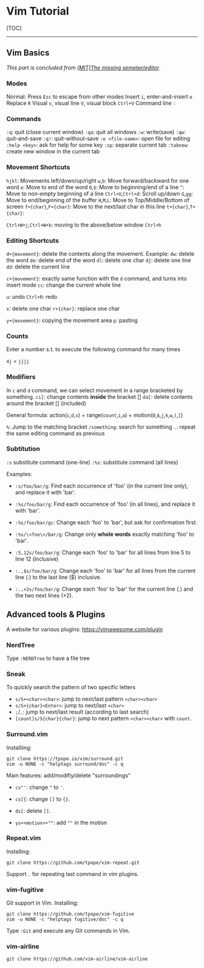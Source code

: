 # Vim Tutorial

[TOC]

------

## Vim Basics

*This part is concluded from [(MIT)The missing semeter/editor](https://missing.csail.mit.edu/2020/editors/)*.

### Modes

Normal: Press `Esc` to escape from other modes
Insert `i`, enter-and-insert `o`
Replace `R`
Visual `v`, visual line `V`, visual block `Ctrl+V`
Command line `:`

### Commands

`:q`: quit (close current window)	`:qa`: quit all windows
`:w`: write(save)
`:qw`: quit-and-save
`:q!`: quit-without-save
`:e <file-name>`: open file for editing
`:help <key>`: ask for help for some key
`:sp`: separate current tab
`:tabnew`: create new window in the current tab

### Movement Shortcuts

`hjkl`: Movements left/down/up/right
`w`,`b`: Move forward/backward for one word
`e`: Move to end of the word
`0`,`$`: Move to beginning/end of a line
`^`: Move to non-empty beginning of a line
`Ctrl+U`,`Ctrl+d`: Scroll up/down
`G`,`gg`: Move to end/beginning of the buffer
`H`,`M`,`L`: Move to Top/Middle/Bottom of screen
`f+{char}`,`F+{char}`: Move to the next/last char in this line
`t+{char}`,`T+{char}`: 

`Ctrl+W+j`,`Ctrl+W+k`: moving to the above/below window
`Ctrl+h`

### Editing Shortcuts

`d+{movement}`: delete the contents along the movement. Example:
`dw`: delete the word
`de`: delete end of the word
`dl`: delete one char
`dj`: delete one line
`dd`: delete the current line

`c+{movement}`: exactly same function with the `d` command, and turns into insert mode
`cc`: change the current whole line

`u`: undo
`Ctrl+R`: redo

`x`: delete one char
`r+{char}`: replace one char

`y+{movement}`: copying the movement area
`p`: pasting

### Counts

Enter a number s.t. to execute the following command for many times

`4j` = `jjjj`

### Modifiers

In `c` and `d` command, we can select movement in a range bracketed by something.
`ci[`: change contents **inside** the bracket []
`da[`: delete contents around the bracket [] (included)

General formula: action(`c`,`d`,`v`) + range(`count`,`i`,`a`) + motion(`0`,`$`,`j`,`k`,`w`,`(`,`[`)

`%`: Jump to the matching bracket
`/something`: search for something
`.`: repeat the same editing command as previous

### Subtitution

`:s` substitute command (one-line)
`:%s`: substitute command (all lines)

Examples:

- `:s/foo/bar/g`: Find each occurrence of 'foo' (in the current line only), and replace it with 'bar'.

- `:%s/foo/bar/g`: Find each occurrence of 'foo' (in all lines), and replace it with 'bar'.

- `:%s/foo/bar/gc`: Change each 'foo' to 'bar', but ask for confirmation first.

- `:%s/\<foo\>/bar/g`: Change only **whole words** exactly matching 'foo' to 'bar'.

- `:5,12s/foo/bar/g`: Change each 'foo' to 'bar' for all lines from line 5 to line 12 (inclusive) 

- `:.,$s/foo/bar/g`: Change each 'foo' to 'bar' for all lines from the current line (.) to the last line ($) inclusive. 
- `:.,+2s/foo/bar/g`: Change each 'foo' to 'bar' for the current line (.) and the two next lines (+2).



## Advanced tools & Plugins

A website for various plugins: https://vimawesome.com/plugin

### NerdTree

Type `:NERDTree` to have a file tree

### Sneak

To quickly search the pattern of two specific letters

- `s/S+<char><char>`: jump to next/last pattern `<char><char>`
- `s/S+{char}<Enter>`: jump to next/last `<char>`
- `;`/`,`: jump to next/last result (according to last search)
- `[count]s/S{char}{char}`: jump to next pattern `<char><char>` with `count`.



### Surround.vim

Installiing: 

```
git clone https://tpope.io/vim/surround.git
vim -u NONE -c "helptags surround/doc" -c q
```

Main features: add/modifiy/delete "surroundings"

- `cs"'`: change `"` to `'`.
- `cs[{`: change `[]` to `{}`.

- `ds[`: delete `[]`.
- `ys+<motion>+""`: add `""` in the motion



### Repeat.vim

Installing: 

```
git clone https://github.com/tpope/vim-repeat.git
```

Support `.` for repeating last command in vim plugins.



###  vim-fugitive

Git support in Vim. Installing:

```
git clone https://github.com/tpope/vim-fugitive
vim -u NONE -c "helptags fugitive/doc" -c q
```

Type `:Git` and execute any Git commands in Vim.



### vim-airline

```
git clone https://github.com/vim-airline/vim-airline
```